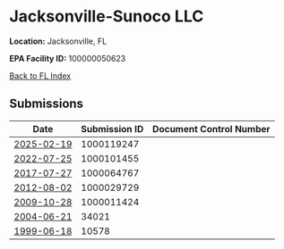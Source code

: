 # Jacksonville-Sunoco LLC

**Location:** Jacksonville, FL

**EPA Facility ID:** 100000050623

[Back to FL Index](../../index.md)

## Submissions

| Date | Submission ID | Document Control Number |
|------|--------------|-------------------------|
| [2025-02-19](submissions/1000119247.md) | 1000119247 |  |
| [2022-07-25](submissions/1000101455.md) | 1000101455 |  |
| [2017-07-27](submissions/1000064767.md) | 1000064767 |  |
| [2012-08-02](submissions/1000029729.md) | 1000029729 |  |
| [2009-10-28](submissions/1000011424.md) | 1000011424 |  |
| [2004-06-21](submissions/34021.md) | 34021 |  |
| [1999-06-18](submissions/10578.md) | 10578 |  |
